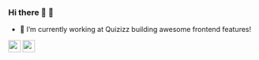 ### Hi there 👋 🙂

- 🔭 I’m currently working at Quizizz building awesome frontend features!


<p><a href="https://www.linkedin.com/in/sardapv/"><img src="https://img.shields.io/badge/linkedin-%230077B5.svg?&style=for-the-badge&logo=linkedin&logoColor=white" height=25></a> <a href="https://www.instagram.com/8bit.potato/"><img src="https://img.shields.io/badge/instagram-%23E4405F.svg?&style=for-the-badge&logo=instagram&logoColor=white" height=25></a></p>
